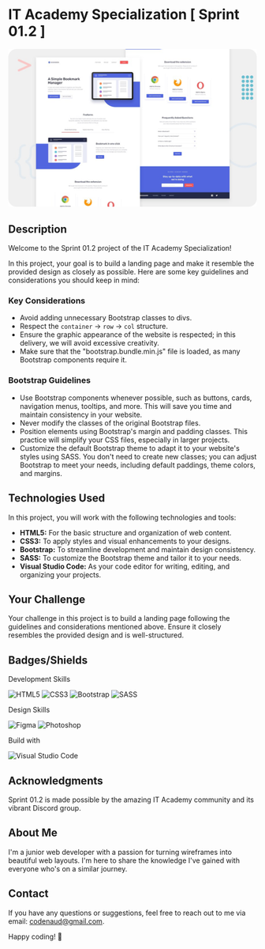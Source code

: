 # IT Academy Specialization [ Sprint 01.2 ]

[![IT Academy](dist/assets/git-screenshot.png)](https://codenaud.github.io/sprint-01-2/)

## Description

Welcome to the Sprint 01.2 project of the IT Academy Specialization!

In this project, your goal is to build a landing page and make it resemble the provided design as closely as possible. Here are some key guidelines and considerations you should keep in mind:

### Key Considerations

- Avoid adding unnecessary Bootstrap classes to divs.
- Respect the `container` -> `row` -> `col` structure.
- Ensure the graphic appearance of the website is respected; in this delivery, we will avoid excessive creativity.
- Make sure that the "bootstrap.bundle.min.js" file is loaded, as many Bootstrap components require it.

### Bootstrap Guidelines

- Use Bootstrap components whenever possible, such as buttons, cards, navigation menus, tooltips, and more. This will save you time and maintain consistency in your website.
- Never modify the classes of the original Bootstrap files.
- Position elements using Bootstrap's margin and padding classes. This practice will simplify your CSS files, especially in larger projects.
- Customize the default Bootstrap theme to adapt it to your website's styles using SASS. You don't need to create new classes; you can adjust Bootstrap to meet your needs, including default paddings, theme colors, and margins.

## Technologies Used

In this project, you will work with the following technologies and tools:

- **HTML5:** For the basic structure and organization of web content.
- **CSS3:** To apply styles and visual enhancements to your designs.
- **Bootstrap:** To streamline development and maintain design consistency.
- **SASS:** To customize the Bootstrap theme and tailor it to your needs.
- **Visual Studio Code:** As your code editor for writing, editing, and organizing your projects.

## Your Challenge

Your challenge in this project is to build a landing page following the guidelines and considerations mentioned above. Ensure it closely resembles the provided design and is well-structured.

## Badges/Shields

Development Skills

![HTML5](https://img.shields.io/badge/HTML5-E34F26?style=for-the-badge&logo=html5&logoColor=white)
![CSS3](https://img.shields.io/badge/CSS3-1572B6?style=for-the-badge&logo=css3&logoColor=white)
![Bootstrap](https://img.shields.io/badge/Bootstrap-7952B3?style=for-the-badge&logo=bootstrap&logoColor=white)
![SASS](https://img.shields.io/badge/SASS-CC6699?style=for-the-badge&logo=sass&logoColor=white)

Design Skills

![Figma](https://img.shields.io/badge/Figma-F24E1E?style=for-the-badge&logo=figma&logoColor=white)
![Photoshop](https://img.shields.io/badge/Adobe%20Photoshop-31A8FF?style=for-the-badge&logo=Adobe%20Photoshop&logoColor=black)

Build with

![Visual Studio Code](https://img.shields.io/badge/Visual_Studio_Code-0078D4?style=for-the-badge&logo=visual%20studio%20code&logoColor=white)

## Acknowledgments

Sprint 01.2 is made possible by the amazing IT Academy community and its vibrant Discord group.

## About Me

I'm a junior web developer with a passion for turning wireframes into beautiful web layouts. I'm here to share the knowledge I've gained with everyone who's on a similar journey.

## Contact

If you have any questions or suggestions, feel free to reach out to me via email: [codenaud@gmail.com](mailto:codenaud@gmail.com).

Happy coding! 🚀
